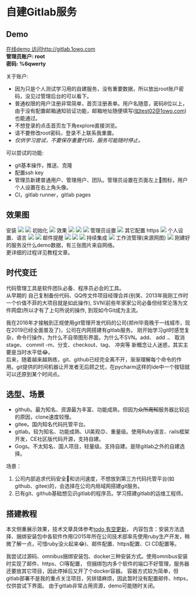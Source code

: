 自建Gitlab服务
===
## Demo
[在线demo 访问http://gitlab.1owo.com](http://gitlab.1owo.com)  
**管理员账户: root**  
**密码: %6qwerty**  

关于账户:  
- 因为只是个人测试学习用的自建服务，没有重要数据，所以放出root账户密码，没见过管理后台的可以看下。
- 普通权限的用户注册非常简单，首页注册表单。用户名随意，密码8位以上，由于没有配置邮箱通知验证功能，邮箱地址随便填写(如test02@1owo.com)也能通过。
- 不想登录的点击首页左下角explore直接浏览。 
- 请不要修改root密码，登录不上联系我重置。
- *仅供学习尝试，不要保存重要代码，服务可能随时停止。*

可以尝试的功能:  
- git基本操作，推送、克隆
- 配置ssh key
- 管理员新建普通用户、管理用户、团队。管理员设置在页面左上🔧图标，用户个人设置在右上角头像。
- CI，gitlab runner，gitlab pages

## 效果图
安装
![](./images/install1.jpg)
![](./images/install7.jpg)
初始化
![](./images/initial1.png)
效果
![](./images/done1.png)
![](./images/done2.png)
![](./images/done3.png)
管理员设置
![](./images/admin.jpg)
其它配置
https
![](./images/https.png)
个人设置、语言
![](./images/settings1.png)
![](./images/settings2.png)
邮件提醒
![](./images/settings_mail1.jpg)
![](./images/settings_mail2.jpg)
![](./images/settings_mail3.jpg)
持续集成
![](./images/devOps.png)
工作流管理(来源网图)
![](./images/workflow.png)
刚建好的服务没什么demo数据，有三张图片来自网络。  
更详细的过程详见教程文章。
 
## 时代变迁
代码管理工具是软件团队必备、程序员必会的工具。  
从早期的 自己复制备份代码、QQ传文件项目经理合并(别笑、2013年我刚工作时一个价值不菲的大项目就是如此操作),
SVN(前些年家家公司必备但经常沦落为文件网盘)所以才有了上句所说的操作, 到现如今Git成为主流。

我在2016年才接触到正规使用git管理开发代码的公司(郑州毕竟晚于一线城市，现在2019已经全面普及了)，公司在内网搭建有gitlab服务。
刚开始学习git时感觉复杂，命令行操作，为什么不自带图形界面，为什么不SVN。add、 add .、 取消stage、 commit -m、分支、checkout、tag、 冲突等
新概念让人迷惑，其实主要是当时水平低😂。  
后来，随着越来越熟练，git、github已经完全离不开，渐渐理解每个命令的作用。git提供的时间机器让开发者无后顾之忧，在pycharm这样的ide中一个按钮就可以还原到某个时间点。

## 选型、场景
- github。最为知名、资源最为丰富、功能成熟，但因为~~众所周知~~服务器比较远的原因，clone速度较慢。
- gitee。国内知名代码托管平台。
- gitlab。较为知名、功能成熟、UI美观😊、重量级。使用Ruby语言、rails框架开发，CE社区版代码开源，支持自建。
- Gogs。不太知名、国人项目，轻量级。支持自建。是除gitlab之外的自建选择。

场景：  
1. 公司内部追求代码安全🔐和访问速度，不想放到第三方代码托管平台(如github、gitee)的，会选择在公司内局域网搭建git服务。
2. 已有git、github基础想见识gitlab的程序员。学习搭建gitlab的运维工程师。

## 搭建教程
本文侧重展示效果，技术文章具体参考[todo 有空更新]()，
内容包含：安装方法选择、捆绑安装包中各软件作用(2015年所在公司技术部率先使用ruby生产开发，稍微了解一点，可惜ruby没火起来😂)、邮件配置、https配置、CI CD配置等。

我尝试过源码、omnibus捆绑安装包、docker三种安装方式。使用omnibus安装时实现了邮件、https、CI等配置，
但捆绑包内多个软件的端口不好管理，服务器还要放其它项目，因此停掉后又开了个docker容器。
容器方式较为简单，但gitlab部署不是我的重点关注项目，另排错麻烦，因此暂时没有配置邮件、https，仅供尝试下界面。
由于gitlab非常占用资源，demo可能随时关闭。



 
